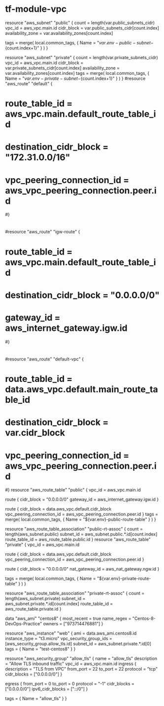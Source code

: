 # tf-module-vpc

resource "aws_subnet" "public" {
count      = length(var.public_subnets_cidr)
vpc_id     = aws_vpc.main.id
cidr_block = var.public_subnets_cidr[count.index]
availability_zone = var.availability_zones[count.index]

tags = merge(
local.common_tags,
{ Name = "${var.env}-public-subnet-${count.index+1}" }
)
}


resource "aws_subnet" "private" {
count      = length(var.private_subnets_cidr)
vpc_id     = aws_vpc.main.id
cidr_block = var.private_subnets_cidr[count.index]
availability_zone = var.availability_zones[count.index]
tags = merge(
local.common_tags,
{ Name = "${var.env}-private-subnet-${count.index+1}" }
)
}
#resource "aws_route" "default" {
#  route_table_id            = aws_vpc.main.default_route_table_id
#  destination_cidr_block    = "172.31.0.0/16"
#  vpc_peering_connection_id = aws_vpc_peering_connection.peer.id
#}
#
#
#resource "aws_route" "igw-route" {
#  route_table_id            = aws_vpc.main.default_route_table_id
#  destination_cidr_block    = "0.0.0.0/0"
#  gateway_id = aws_internet_gateway.igw.id
#}
#
#
#resource "aws_route" "default-vpc" {
#  route_table_id            = data.aws_vpc.default.main_route_table_id
#  destination_cidr_block    = var.cidr_block
#  vpc_peering_connection_id = aws_vpc_peering_connection.peer.id
#}
resource "aws_route_table" "public" {
vpc_id = aws_vpc.main.id

route {
cidr_block = "0.0.0.0/0"
gateway_id = aws_internet_gateway.igw.id
}

route {
cidr_block = data.aws_vpc.default.cidr_block
vpc_peering_connection_id = aws_vpc_peering_connection.peer.id
}
tags = merge(
local.common_tags,
{ Name = "${var.env}-public-route-table" }
)
}

resource "aws_route_table_association" "public-rt-assoc" {
count      = length(aws_subnet.public)
subnet_id      = aws_subnet.public.*.id[count.index]
route_table_id = aws_route_table.public.id
}
resource "aws_route_table" "private" {
vpc_id = aws_vpc.main.id

route {
cidr_block = data.aws_vpc.default.cidr_block
vpc_peering_connection_id = aws_vpc_peering_connection.peer.id
}

route {
cidr_block = "0.0.0.0/0"
nat_gateway_id = aws_nat_gateway.ngw.id
}


tags = merge(
local.common_tags,
{ Name = "${var.env}-private-route-table" }
)
}

resource "aws_route_table_association" "private-rt-assoc" {
count      = length(aws_subnet.private)
subnet_id      = aws_subnet.private.*.id[count.index]
route_table_id = aws_route_table.private.id
}

data "aws_ami" "centos8" {
most_recent = true
name_regex  = "Centos-8-DevOps-Practice"
owners      = ["973714476881"]
}

resource "aws_instance" "web" {
ami                    = data.aws_ami.centos8.id
instance_type          = "t3.micro"
vpc_security_group_ids = [aws_security_group.allow_tls.id]
subnet_id = aws_subnet.private.*.id[0]
tags = {
Name = "test-centos8"
}
}


resource "aws_security_group" "allow_tls" {
name        = "allow_tls"
description = "Allow TLS inbound traffic"
vpc_id = aws_vpc.main.id
ingress {
description = "TLS from VPC"
from_port   = 22
to_port     = 22
protocol    = "tcp"
cidr_blocks = ["0.0.0.0/0"]
}

egress {
from_port        = 0
to_port          = 0
protocol         = "-1"
cidr_blocks      = ["0.0.0.0/0"]
ipv6_cidr_blocks = ["::/0"]
}

tags = {
Name = "allow_tls"
}
}

